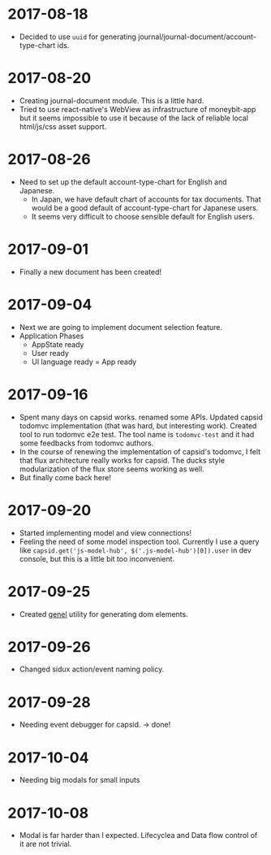 # 2017-08-18

- Decided to use `uuid` for generating journal/journal-document/account-type-chart ids.

# 2017-08-20

- Creating journal-document module. This is a little hard.
- Tried to use react-native's WebView as infrastructure of moneybit-app but it seems impossible to use it because of the lack of reliable local html/js/css asset support.

# 2017-08-26

- Need to set up the default account-type-chart for English and Japanese.
  - In Japan, we have default chart of accounts for tax documents. That would be a good default of account-type-chart for Japanese users.
  - It seems very difficult to choose sensible default for English users.

# 2017-09-01

- Finally a new document has been created!

# 2017-09-04

- Next we are going to implement document selection feature.
- Application Phases
  - AppState ready
  - User ready
  - UI language ready = App ready

# 2017-09-16
- Spent many days on capsid works. renamed some APIs. Updated capsid todomvc implementation (that was hard, but interesting work). Created tool to run todomvc e2e test. The tool name is `todomvc-test` and it had some feedbacks from todomvc authors.
- In the course of renewing the implementation of capsid's todomvc, I felt that flux architecture really works for capsid. The ducks style modularization of the flux store seems working as well.
- But finally come back here!

# 2017-09-20

- Started implementing model and view connections!
- Feeling the need of some model inspection tool. Currently I use a query like `capsid.get('js-model-hub', $('.js-model-hub')[0]).user` in dev console, but this is a little bit too inconvenient.

# 2017-09-25

- Created [genel](https://npm.im/genel) utility for generating dom elements.

# 2017-09-26

- Changed sidux action/event naming policy.

# 2017-09-28

- Needing event debugger for capsid. -> done!

# 2017-10-04

- Needing big modals for small inputs

# 2017-10-08

- Modal is far harder than I expected. Lifecyclea and Data flow control of it are not trivial.
